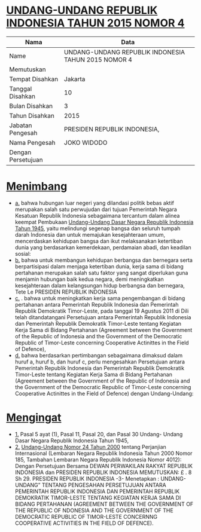 # [UNDANG-UNDANG REPUBLIK INDONESIA TAHUN 2015 NOMOR 4](http://example.org/legal/document/uu/2015/4)

| Nama | Data |
| ------ | ----- |
|Name|UNDANG-UNDANG REPUBLIK INDONESIA TAHUN 2015 NOMOR 4|
|Memutuskan||
|Tempat Disahkan|Jakarta|
|Tanggal Disahkan|10|
|Bulan Disahkan|3|
|Tahun Disahkan|2015|
|Jabatan Pengesah|PRESIDEN REPUBLIK INDONESIA,|
|Nama Pengesah|JOKO WIDODO|
|Dengan Persetujuan||
# [Menimbang](http://example.org/legal/document/uu/2015/4/menimbang)

* [a.](http://example.org/legal/document/uu/2015/4/menimbang/point/a) bahwa hubungan luar negeri yang dilandasi politik bebas aktif merupakan salah satu perwujudan dari tujuan Pemerintah Negara Kesatuan Republik Indonesia sebagaimana tercantum dalam alinea keempat Pembukaan [Undang-Undang Dasar Negara Republik Indonesia Tahun 1945](http://example.org/legal/document/uu), yaitu melindungi segenap bangsa dan seluruh tumpah darah Indonesia dan untuk memajukan kesejahteraan umum, mencerdaskan kehidupan bangsa dan ikut melaksanakan ketertiban dunia yang berdasarkan kemerdekaan, perdamaian abadi, dan keadilan sosial:
* [b.](http://example.org/legal/document/uu/2015/4/menimbang/point/b) bahwa untuk membangun kehidupan berbangsa dan bernegara serta berpartisipasi dalam menjaga ketertiban dunia, kerja sama di bidang pertahanan merupakan salah satu faktor yang sangat diperlukan guna menjamin hubungan baik kedua negara, demi meningkatkan kesejahteraan dalam kelangsungan hidup berbangsa dan bernegara, Tete Le PRESIDEN REPUBLIK INDONESIA
* [c.](http://example.org/legal/document/uu/2015/4/menimbang/point/c) . bahwa untuk meningkatkan kerja sama pengembangan di bidang pertahanan antara Pemerintah Republik Indonesia dan Pemerintah Republik Demokratik Timor-Leste, pada tanggal 19 Agustus 2011 di Dili telah ditandatangani Persetujuan antara Pemerintah Republik Indonesia dan Pemerintah Republik Demokratik Timor-Leste tentang Kegiatan Kerja Sama di Bidang Pertahanan (Agreement between the Government of the Republic of Indonesia and the Government of the Democratic Republic of Timor-Leste concerning Cooperative Actinittes in the Field of Defence),
* [d.](http://example.org/legal/document/uu/2015/4/menimbang/point/d) bahwa berdasarkan pertimbangan sebagaimana dimaksud dalam huruf a, huruf b, dan huruf c, perlu mengesahkan Persetujuan antara Pemerintah Republik Indonesia dan Pemerintah Republik Demokratik Timor-Leste tentang Kegiatan Kerja Sama di Bidang Pertahanan (Agreement between the Government of the Republic of Indonesia and the Government of the Democratic Republic of Timor-Leste concerning Cooperative Actinittes in the Field of Defence) dengan Undang-Undang:
# [Mengingat](http://example.org/legal/document/uu/2015/4/mengingat)

* [1.](http://example.org/legal/document/uu/2015/4/mengingat/point/0001) Pasal 5 ayat (1), Pasal 11, Pasal 20, dan Pasal 30 Undang- Undang Dasar Negara Republik Indonesia Tahun 1945,
* [2.](http://example.org/legal/document/uu/2015/4/mengingat/point/0002) [Undang-Undang Nomor 24 Tahun 2000](http://example.org/legal/document/uu/2000/24) tentang Perjanjian Internasional (Lembaran Negara Republik Indonesia Tahun 2000 Nomor 185, Tambahan Lembaran Negara Republik Indonesia Nomor 4012): Dengan Persetujuan Bersama DEWAN PERWAKILAN RAKYAT REPUBLIK INDONESIA dan PRESIDEN REPUBLIK INDONESIA MEMUTUSKAN: £ . 8 Sh 29. PRESIDEN REPUBLIK INDONESIA -3- Menetapkan : UNDANG-UNDANG” TENTANG PENGESAHAN PERSETUJUAN ANTARA PEMERINTAH REPUBLIK INDONESIA DAN PEMERINTAH REPUBLIK DEMOKRATIK TIMOR-LESTE TENTANG KEGIATAN KERJA SAMA DI BIDANG PERTAHANAN (AGREEMENT BETWEEN THE GOVERNMENT OF THE REPUBLIC OF NDONESIA AND THE GOVERNMENT OF THE DEMOCRATIC REPUBLIC OF TIMOR-LESTE CONCERNNG COOPERATIVE ACTIVITIES IN THE FIELD OF DEFENCE).
